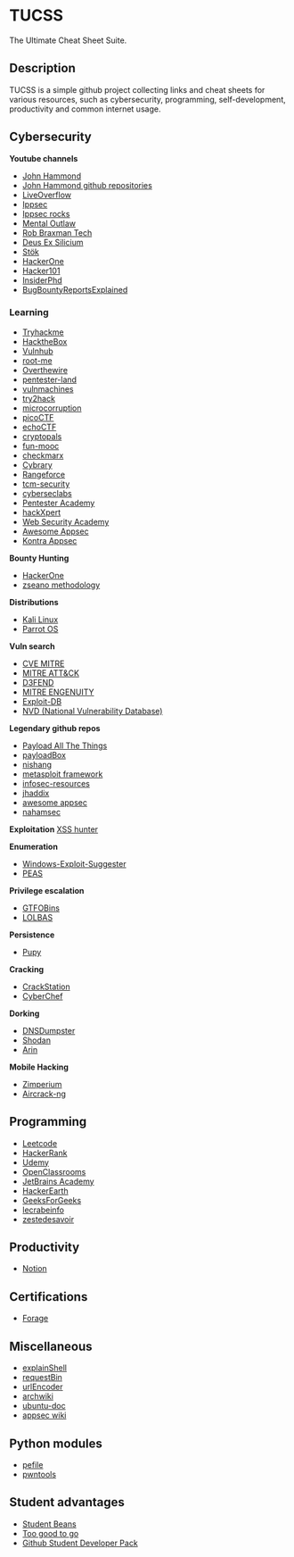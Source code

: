 # TUCSS
The Ultimate Cheat Sheet Suite. 

## Description

TUCSS is a simple github project collecting links and cheat sheets for various resources, such as cybersecurity, programming, self-development, productivity and common internet usage.

## Cybersecurity
**Youtube channels**
- [John Hammond](https://www.youtube.com/c/JohnHammond010)
- [John Hammond github repositories](https://github.com/JohnHammond)
- [LiveOverflow](https://www.youtube.com/c/LiveOverflow)
- [Ippsec](https://www.youtube.com/c/ippsec)
- [Ippsec rocks](https://ippsec.rocks/?#)
- [Mental Outlaw](https://www.youtube.com/c/MentalOutlaw)
- [Rob Braxman Tech](https://www.youtube.com/c/BraxMe)
- [Deus Ex Silicium](https://www.youtube.com/user/dexsilicium)
- [Stök](https://www.youtube.com/c/STOKfredrik)
- [HackerOne](https://www.youtube.com/c/HackerOneTV)
- [Hacker101](https://www.youtube.com/watch?v=zPYfT9azdK8&list=PLxhvVyxYRviZd1oEA9nmnilY3PhVrt4nj)
- [InsiderPhd](https://www.youtube.com/c/InsiderPhD)
- [BugBountyReportsExplained](https://www.youtube.com/c/BugBountyReportsExplained)

### Learning
- [Tryhackme](https://tryhackme.com/)
- [HacktheBox](https://www.hackthebox.com/)
- [Vulnhub](https://www.vulnhub.com/)
- [root-me](https://www.root-me.org/)
- [Overthewire](https://overthewire.org/wargames/)
- [pentester-land](https://pentester.land/)
- [vulnmachines](https://www.vulnmachines.com/)
- [try2hack](https://try2hack.me/)
- [microcorruption](https://microcorruption.com/)
- [picoCTF](https://picoctf.org/)
- [echoCTF](https://echoctf.red/)
- [cryptopals](https://cryptopals.com/)
- [fun-mooc](https://www.fun-mooc.fr/fr/cours/code-based-cryptography/)
- [checkmarx](https://checkmarx.com/)
- [Cybrary](https://www.cybrary.it/)
- [Rangeforce](https://www.rangeforce.com/)
- [tcm-security](https://tcm-sec.com/)
- [cyberseclabs](https://www.cyberseclabs.co.uk/)
- [Pentester Academy](https://www.pentesteracademy.com/)
- [hackXpert](https://hackxpert.com/index.php)
- [Web Security Academy](https://portswigger.net/web-security)
- [Awesome Appsec](https://asmen.icopy.site/awesome/awesome-appsec/)
- [Kontra Appsec](https://application.security/)

**Bounty Hunting**
- [HackerOne](https://www.hackerone.com/)
- [zseano methodology](https://www.bugbountyhunter.com/zseano/)

**Distributions**
- [Kali Linux](https://www.kali.org/)
- [Parrot OS](https://www.parrotsec.org/)

**Vuln search**
- [CVE MITRE](https://cve.mitre.org/)
- [MITRE ATT&CK](https://attack.mitre.org/)
- [D3FEND](https://d3fend.mitre.org/)
- [MITRE ENGENUITY](https://mitre-engenuity.org/)
- [Exploit-DB](https://www.exploit-db.com/)
- [NVD (National Vulnerability Database)](https://nvd.nist.gov/vuln/full-listing)

**Legendary github repos**
- [Payload All The Things](https://github.com/swisskyrepo/PayloadsAllTheThings)
- [payloadBox](https://github.com/payloadbox)
- [nishang](https://github.com/samratashok/nishang)
- [metasploit framework](https://github.com/rapid7/metasploit-framework)
- [infosec-resources](https://github.com/stong/infosec-resources)
- [jhaddix](https://github.com/jhaddix)
- [awesome appsec](https://github.com/paragonie/awesome-appsec)
- [nahamsec](https://github.com/nahamsec)

**Exploitation**
[XSS hunter](https://xsshunter.com/)

**Enumeration**
- [Windows-Exploit-Suggester](https://github.com/AonCyberLabs/Windows-Exploit-Suggester) 
- [PEAS](https://github.com/carlospolop/PEASS-ng)

**Privilege escalation**
- [GTFOBins](https://gtfobins.github.io/) 
- [LOLBAS](https://lolbas-project.github.io/#)

**Persistence**
- [Pupy](https://github.com/n1nj4sec/pupy)

**Cracking**
- [CrackStation](https://crackstation.net/)
- [CyberChef](https://gchq.github.io/CyberChef/)

**Dorking**
- [DNSDumpster](https://dnsdumpster.com/) 
- [Shodan](https://www.shodan.io/)
- [Arin](https://www.arin.net/)

**Mobile Hacking**
- [Zimperium](https://www.zimperium.com/)
- [Aircrack-ng](https://github.com/aircrack-ng/aircrack-ng)

## Programming
- [Leetcode](https://leetcode.com/)
- [HackerRank](https://www.hackerrank.com/)
- [Udemy](https://www.udemy.com/)
- [OpenClassrooms](https://openclassrooms.com)
- [JetBrains Academy](https://hyperskill.org/)
- [HackerEarth](https://www.hackerearth.com/)
- [GeeksForGeeks](https://www.geeksforgeeks.org/)
- [lecrabeinfo](https://lecrabeinfo.net/)
- [zestedesavoir](https://zestedesavoir.com/)

## Productivity
- [Notion](https://www.notion.so/)

## Certifications
- [Forage](https://www.theforage.com/virtualprograms/certificates)

## Miscellaneous
- [explainShell](https://explainshell.com/)
- [requestBin](https://requestbin.com/)
- [urlEncoder](https://www.urlencoder.org/)
- [archwiki](https://wiki.archlinux.org/)
- [ubuntu-doc](https://doc.ubuntu-fr.org/)
- [appsec wiki](https://appsecwiki.com/#/)

## Python modules
- [pefile](https://pypi.org/project/pefile/)
- [pwntools](https://github.com/Gallopsled/pwntools)

## Student advantages
- [Student Beans](https://www.studentbeans.com/)
- [Too good to go](https://toogoodtogo.com/en-us)
- [Github Student Developer Pack](https://education.github.com/pack)
